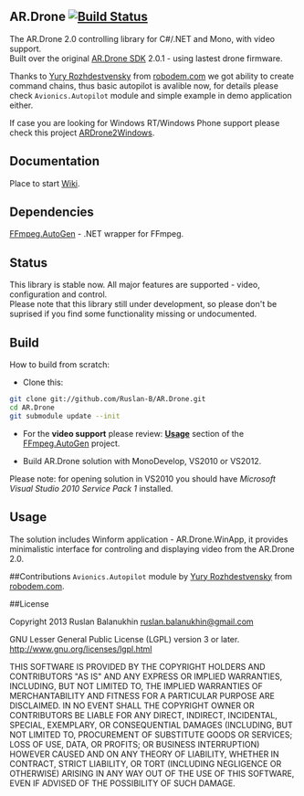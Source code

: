 ## AR.Drone [![Build Status](https://travis-ci.org/Ruslan-B/AR.Drone.png)](https://travis-ci.org/Ruslan-B/AR.Drone)

The AR.Drone 2.0 controlling library for C#/.NET and Mono, with video support.  
Built over the original [AR.Drone SDK](https://projects.ardrone.org) 2.0.1 - using lastest drone firmware.

Thanks to [Yury Rozhdestvensky](https://github.com/yur) from [robodem.com](http://robodem.com) we got ability to create command chains, 
thus basic autopilot is avalible now, for details please check ```Avionics.Autopilot``` module and simple example in demo application either.

If case you are looking for Windows RT/Windows Phone support please check this project [ARDrone2Windows](https://github.com/ARDrone2Windows/SDK).

## Documentation

Place to start [Wiki](https://github.com/Ruslan-B/AR.Drone/wiki).

## Dependencies

[FFmpeg.AutoGen](https://github.com/Ruslan-B/FFmpeg.AutoGen) - .NET wrapper for FFmpeg.  

## Status

This library is stable now. All major features are supported - video, configuration and control.  
Please note that this library still under development, 
so please don't be suprised if you find some functionality missing or undocumented.  

## Build

How to build from scratch:  
- Clone this:

```bash
git clone git://github.com/Ruslan-B/AR.Drone.git   
cd AR.Drone   
git submodule update --init   
```  

- For the **video support** please review: **[Usage](https://github.com/Ruslan-B/FFmpeg.AutoGen#Usage)** section of the [FFmpeg.AutoGen](https://github.com/Ruslan-B/FFmpeg.AutoGen) project.

- Build AR.Drone solution with MonoDevelop, VS2010 or VS2012.

Please note: for opening solution in VS2010 you should have *Microsoft Visual Studio 2010 Service Pack 1* installed.

## Usage

The solution includes Winform application - AR.Drone.WinApp, it provides minimalistic interface 
for controling and displaying video from the AR.Drone 2.0.

##Contributions
```Avionics.Autopilot``` module by [Yury Rozhdestvensky](https://github.com/yur) from [robodem.com](http://robodem.com).  

##License

Copyright 2013 Ruslan Balanukhin ruslan.balanukhin@gmail.com

GNU Lesser General Public License (LGPL) version 3 or later.  
http://www.gnu.org/licenses/lgpl.html

THIS SOFTWARE IS PROVIDED BY THE COPYRIGHT HOLDERS AND CONTRIBUTORS
"AS IS" AND ANY EXPRESS OR IMPLIED WARRANTIES, INCLUDING, BUT NOT
LIMITED TO, THE IMPLIED WARRANTIES OF MERCHANTABILITY AND FITNESS FOR
A PARTICULAR PURPOSE ARE DISCLAIMED. IN NO EVENT SHALL THE COPYRIGHT
OWNER OR CONTRIBUTORS BE LIABLE FOR ANY DIRECT, INDIRECT, INCIDENTAL,
SPECIAL, EXEMPLARY, OR CONSEQUENTIAL DAMAGES (INCLUDING, BUT NOT
LIMITED TO, PROCUREMENT OF SUBSTITUTE GOODS OR SERVICES; LOSS OF USE,
DATA, OR PROFITS; OR BUSINESS INTERRUPTION) HOWEVER CAUSED AND ON ANY
THEORY OF LIABILITY, WHETHER IN CONTRACT, STRICT LIABILITY, OR TORT
(INCLUDING NEGLIGENCE OR OTHERWISE) ARISING IN ANY WAY OUT OF THE USE
OF THIS SOFTWARE, EVEN IF ADVISED OF THE POSSIBILITY OF SUCH DAMAGE.
